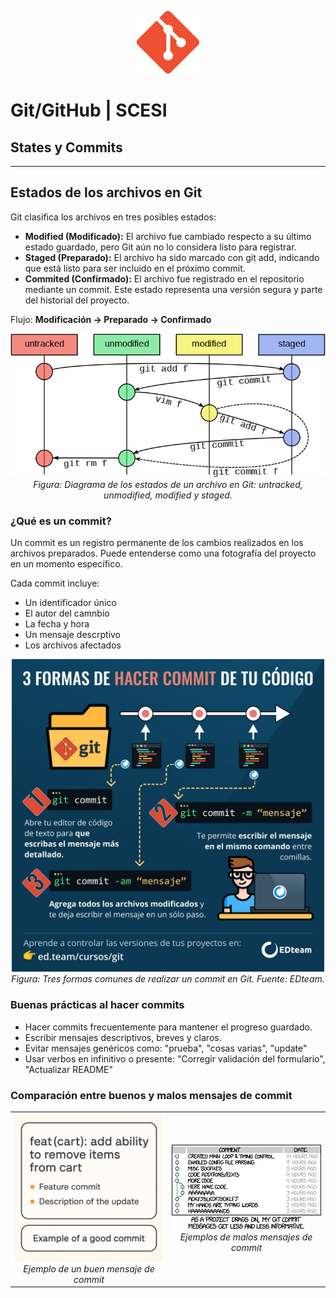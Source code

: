 <p align="center">
  <img src="img/git.png" alt="Logo" width="100"/>
</p>

# Git/GitHub | SCESI

## States y Commits

---

## Estados de los archivos en Git

Git clasifica los archivos en tres posibles estados:

- **Modified (Modificado):** El archivo fue cambiado respecto a su último estado guardado, pero Git aún no lo considera listo para registrar.
- **Staged (Preparado):** El archivo ha sido marcado con git add, indicando que está listo para ser incluido en el próximo commit.
- **Commited (Confirmado):** El archivo fue registrado en el repositorio mediante un commit. Este estado representa una versión segura y parte del historial del proyecto.

Flujo: **Modificación → Preparado → Confirmado**

<p align="center">
  <img src="img/estados.png" alt="Estados de un archivo en Git" width="600"/>
  <br>
  <em>Figura: Diagrama de los estados de un archivo en Git: untracked, unmodified, modified y staged.</em>
</p>

### ¿Qué es un commit?

Un commit es un registro permanente de los cambios realizados en los archivos preparados. Puede entenderse como una fotografía del proyecto en un momento específico.

Cada commit incluye:

- Un identificador único
- El autor del camnbio
- La fecha y hora
- Un mensaje descrptivo
- Los archivos afectados

<p align="center">
  <img src="img/commitform.jpg" alt="Formas de hacer commit en Git" width="500"/>
  <br>
  <em>Figura: Tres formas comunes de realizar un commit en Git. Fuente: EDteam.</em>
</p>

### Buenas prácticas al hacer commits

- Hacer commits frecuentemente para mantener el progreso guardado.
- Escribir mensajes descriptivos, breves y claros.
- Evitar mensajes genéricos como: "prueba", "cosas varias", "update"
- Usar verbos en infinitivo o presente: "Corregir validación del formulario", "Actualizar README"

### Comparación entre buenos y malos mensajes de commit

<div align="center">

<table>
  <tr>
    <td align="center">
      <img src="img/commitright.png" alt="Buen commit" width="300"/><br>
      <em>Ejemplo de un buen mensaje de commit</em>
    </td>
    <td align="center">
      <img src="img/commitnoo.png" alt="Mal commit" width="300"/><br>
      <em>Ejemplos de malos mensajes de commit</em>
    </td>
  </tr>
</table>

</div>